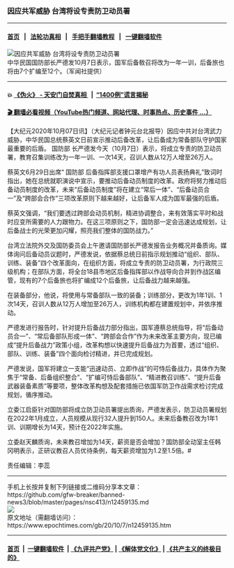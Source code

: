 ### 因应共军威胁 台湾将设专责防卫动员署
------------------------

#### [首页](https://github.com/gfw-breaker/banned-news3/blob/master/README.md) &nbsp;&nbsp;|&nbsp;&nbsp; [法轮功真相](https://github.com/begood0513/basic/blob/master/README.md)  &nbsp;&nbsp;|&nbsp;&nbsp; [手把手翻墙教程](https://github.com/gfw-breaker/guides/wiki)  &nbsp;&nbsp;|&nbsp;&nbsp; [一键翻墙软件](https://github.com/gfw-breaker/nogfw/blob/master/README.md)  



<div><img alt="因应共军威胁 台湾将设专责防卫动员署" class="attachment-djy_600_400 size-djy_600_400 wp-post-image" src="https://i.epochtimes.com/assets/uploads/2020/10/2010070646282378-600x400.jpg"/>
<div class="caption">
 中华民国国防部长严德发10月7日表示，国军后备敎召将改为一年一训，后备旅也将由7个扩编至12个。（军闻社提供）
</div></div><hr/>

#### 💥 [《伪火》 - 天安门自焚真相 ](http://158.247.195.190:10000/videos/blog/weihuo.html)&nbsp; |&nbsp; [“1400例”谎言揭秘  ](http://158.247.195.190:10000/videos/blog/jiexi1400.html)

#### [ 🎬  翻墙必看视频（YouTube热门频道、网站代理、时事热点、历史事件 ...）](https://github.com/gfw-breaker/links/blob/master/banned.md)

<div><p>
 【大纪元2020年10月07日讯】（大纪元记者钟元台北报导）因应中共对台湾武力威胁，中华民国总统蔡英文日前宣示推动后备改革，让后备成为常备部队守护国家最重要的后盾。
 <ok href="https://www.epochtimes.com/gb/tag/%E5%9B%BD%E9%98%B2%E9%83%A8.html">
  国防部
 </ok>
 长严德发今天（10月7日）表示，将成立专责的防卫动员署，教育召集训练改为一年一训、一次14天，召训人数从12万人增至26万人。
</p>
<p>
 蔡英文6月29日出席“
 <ok href="https://www.epochtimes.com/gb/tag/%E5%9B%BD%E9%98%B2%E9%83%A8.html">
  国防部
 </ok>
 后备指挥部支援口罩增产有功人员表扬典礼”致词时指出，她在总统就职演说中宣示，要推动后备动员制度的改革。政府将努力推动后备动员制度的改革，未来“后备动员制度”将在建立“常后一体”、“后备动员合一”及“跨部会合作”三项改革原则下越来越好，让后备军人成为国军最强的后盾。
</p>
<p>
 蔡英文强调，“我们要透过跨部会动员机制，精进协调整合，来有效落实平时和战时应变所需要的人力跟物力。在这三项原则之下，国防部一定会迅速达成规划，让后备战士的光荣更加闪耀，照亮我们整体的国防战力。”
</p>
<p>
 台湾立法院外交及国防委员会上午邀请国防部长严德发报告业务概况并备质询。媒体询问后备动员议题时，严德发说，依据蔡总统日前指示规划推动“组织、部队、训练、装备”四个改革面向，在组织方面，将成立专责的防卫动员署，为行政院三级机构；在部队方面，将全台18县市地区后备指挥部以作战导向合并到作战区编管，现有的7个后备旅也将扩编成12个后备旅，让后备战力越来越强。
</p>
<p>
 在装备部分，他说，将使用与常备部队一致的装备；训练部分，更改为1年1训、1次14天，召训人数从12万人增加至26万人，训练机构都在建置规划中，并依序推动。
</p>
<p>
 严德发进行报告时，针对提升后备战力部分指出，国军遵蔡总统指导，将“后备动员合一”、“常后备部队形成一体”、“跨部会合作”作为未来改革主要方向，现已编成“提升后备战力”政策小组，改革构想以快速提升后备战力为首要，透过“组织、部队、训练、装备”四个面向检讨精进，并已完成规划。
</p>
<p>
 严德发说，国军将建立一支能“迅速动员、立即作战”的可恃后备战力，具体作为聚焦于“常备、后备组织整合”、“扩编可恃后备部队”、“精进教召训练”、“提升后备武器装备素质”等要项，整体改革构想及配套措施已依国军防卫作战需求检讨完成规划，循序推动。
</p>
<p>
 立委江启臣针对国防部将成立防卫动员署提出质询，严德发表示，防卫动员署规划在2022年1月成立，人员规模从现行32人提升到150人。未来后备教召改为1年1训、训期增长为14天，预计在2022年实施。
</p>
<p>
 立委赵天麟质询，未来教召增加为14天，薪资是否会增加？国防部全动室主任韩冈明表示，正研议教召人员优待条例，每天薪资增加为1.2至1.5倍。#
</p>
<p>
 责任编辑：李蕊
</p>
</div>
<hr/>
手机上长按并复制下列链接或二维码分享本文章：<br/>
https://github.com/gfw-breaker/banned-news3/blob/master/pages/nsc413/n12459135.md <br/>
<a href='https://github.com/gfw-breaker/banned-news3/blob/master/pages/nsc413/n12459135.md'><img src='https://github.com/gfw-breaker/banned-news3/blob/master/pages/nsc413/n12459135.md.png'/></a> <br/>
原文地址（需翻墙访问）：https://www.epochtimes.com/gb/20/10/7/n12459135.htm


------------------------
#### [首页](https://github.com/gfw-breaker/banned-news3/blob/master/README.md) &nbsp;|&nbsp; [一键翻墙软件](https://github.com/gfw-breaker/nogfw/blob/master/README.md) &nbsp;| [《九评共产党》](https://github.com/gfw-breaker/9ping.md/blob/master/README.md#九评之一评共产党是什么) | [《解体党文化》](https://github.com/gfw-breaker/jtdwh.md/blob/master/README.md) | [《共产主义的终极目的》](https://github.com/gfw-breaker/gczydzjmd.md/blob/master/README.md)


<img src='http://gfw-breaker.win/banned-news3/pages/nsc413/n12459135.md' width='0px' height='0px'/>